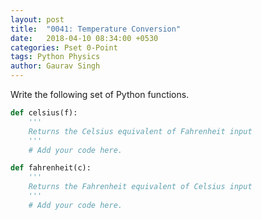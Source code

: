 ```yaml
---
layout: post
title:  "0041: Temperature Conversion"
date:   2018-04-10 08:34:00 +0530
categories: Pset 0-Point
tags: Python Physics
author: Gaurav Singh
---
```

Write the following set of Python functions.
```python
def celsius(f):
    '''
    Returns the Celsius equivalent of Fahrenheit input
    '''
    # Add your code here.

def fahrenheit(c):
    '''
    Returns the Fahrenheit equivalent of Celsius input
    '''
    # Add your code here.
```

